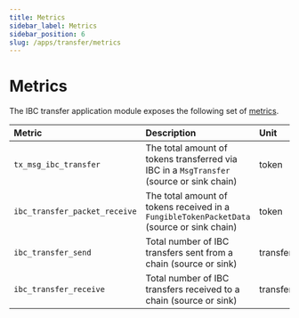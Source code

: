 ```yaml
---
title: Metrics
sidebar_label: Metrics
sidebar_position: 6
slug: /apps/transfer/metrics
---
```



# Metrics

The IBC transfer application module exposes the following set of [metrics](hhttps://docs.cosmos.network/main/learn/advanced/telemetry).

| Metric                          | Description                                                                               | Unit            | Type    |
|:--------------------------------|:------------------------------------------------------------------------------------------|:----------------|:--------|
| `tx_msg_ibc_transfer`           | The total amount of tokens transferred via IBC in a `MsgTransfer` (source or sink chain)  | token           | gauge   |
| `ibc_transfer_packet_receive`   | The total amount of tokens received in a `FungibleTokenPacketData` (source or sink chain) | token           | gauge   |
| `ibc_transfer_send`             | Total number of IBC transfers sent from a chain (source or sink)                          | transfer        | counter |
| `ibc_transfer_receive`          | Total number of IBC transfers received to a chain (source or sink)                        | transfer        | counter |
